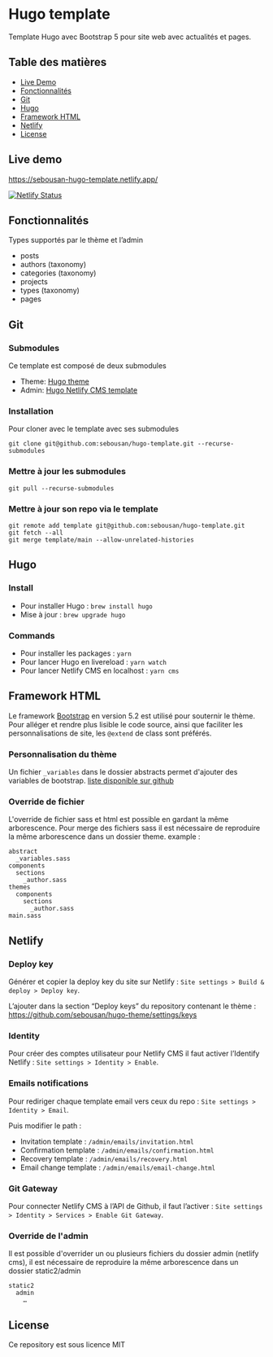 # Hugo template

Template Hugo avec Bootstrap 5 pour site web avec actualités et pages.

## Table des matières

- [Live Demo](#live-demo)
- [Fonctionnalités](#fonctionnalités)
- [Git](#git)
- [Hugo](#hugo)
- [Framework HTML](#framework-html)
- [Netlify](#netlify)
- [License](#license)

## Live demo
https://sebousan-hugo-template.netlify.app/

[![Netlify Status](https://api.netlify.com/api/v1/badges/5a4fa061-e7a5-4e66-9612-4fae713bda09/deploy-status)](https://app.netlify.com/sites/sebousan-hugo-theme/deploys)

## Fonctionnalités
Types supportés par le thème et l’admin
* posts
* authors (taxonomy)
* categories (taxonomy)
* projects
* types (taxonomy)
* pages

## Git

### Submodules
Ce template est composé de deux submodules
* Theme: [Hugo theme](https://github.com/sebousan/hugo-theme)
* Admin: [Hugo Netlify CMS template](https://github.com/sebousan/hugo-netlify-cms-template)

### Installation
Pour cloner avec le template avec ses submodules
```
git clone git@github.com:sebousan/hugo-template.git --recurse-submodules
```

### Mettre à jour les submodules
```
git pull --recurse-submodules
```

### Mettre à jour son repo via le template

```
git remote add template git@github.com:sebousan/hugo-template.git
git fetch --all
git merge template/main --allow-unrelated-histories
```

## Hugo

### Install

* Pour installer Hugo : `brew install hugo`
* Mise à jour : `brew upgrade hugo`

### Commands

* Pour installer les packages : `yarn`
* Pour lancer Hugo en livereload : `yarn watch`
* Pour lancer Netlify CMS en localhost : `yarn cms`

## Framework HTML
Le framework [Bootstrap](https://getbootstrap.com/docs/5.2/getting-started/introduction/) en version 5.2 est utilisé pour souternir le thème.
Pour alléger et rendre plus lisible le code source, ainsi que faciliter les personnalisations de site, les `@extend` de class sont préférés.

### Personnalisation du thème
Un fichier `_variables` dans le dossier abstracts permet d'ajouter des variables de bootstrap.
[liste disponible sur github](https://github.com/twbs/bootstrap/blob/v5.2.2/scss/_variables.scss)

### Override de fichier
L'override de fichier sass et html est possible en gardant la même arborescence. 
Pour merge des fichiers sass il est nécessaire de reproduire la même arborescence dans un dossier theme.
example :
```
abstract
  _variables.sass
components
  sections
    _author.sass
themes
  components
    sections
      _author.sass
main.sass
```

## Netlify

### Deploy key
Générer et copier la deploy key du site sur Netlify : `Site settings > Build & deploy > Deploy key`.

L’ajouter dans la section “Deploy keys” du repository contenant le thème : https://github.com/sebousan/hugo-theme/settings/keys

### Identity
Pour créer des comptes utilisateur pour Netlify CMS il faut activer l’Identify Netlify : `Site settings > Identity > Enable`.

### Emails notifications
Pour rediriger chaque template email vers ceux du repo : `Site settings > Identity > Email`.

Puis modifier le path :
* Invitation template : `/admin/emails/invitation.html` 
* Confirmation template : `/admin/emails/confirmation.html`
* Recovery template : `/admin/emails/recovery.html`
* Email change template : `/admin/emails/email-change.html`

### Git Gateway
Pour connecter Netlify CMS à l’API de Github, il faut l’activer : `Site settings > Identity > Services > Enable Git Gateway`.

### Override de l'admin
Il est possible d'overrider un ou plusieurs fichiers du dossier admin (netlify cms), il est nécessaire de reproduire la même arborescence dans un dossier static2/admin 
```
static2
  admin
    …
```

## License
Ce repository est sous licence MIT
